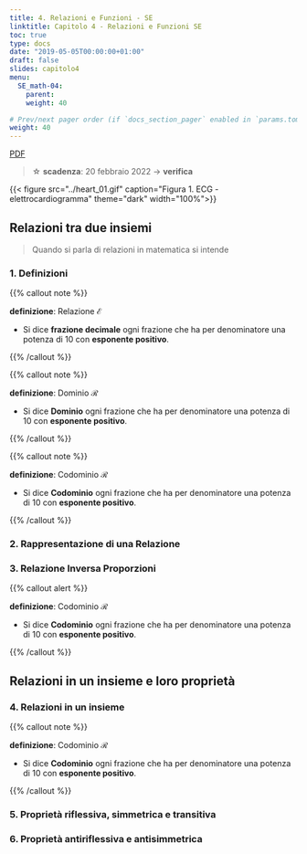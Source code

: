 ```yaml
---
title: 4. Relazioni e Funzioni - SE
linktitle: Capitolo 4 - Relazioni e Funzioni SE
toc: true
type: docs
date: "2019-05-05T00:00:00+01:00"
draft: false
slides: capitolo4
menu:
  SE_math-04:
    parent:
    weight: 40

# Prev/next pager order (if `docs_section_pager` enabled in `params.toml`)
weight: 40
---
```


<a href="../capitolo4.pdf">PDF</a>

> ☆ **scadenza**: 20 febbraio 2022 $\longrightarrow$ **verifica**

{{< figure src="../heart_01.gif" caption="Figura 1. ECG - elettrocardiogramma" theme="dark" width="100%">}}

## Relazioni tra due insiemi

> Quando si parla di relazioni in matematica si intende

### 1. Definizioni

{{% callout note %}}

**definizione**: Relazione $\mathcal{E}$

- Si dice **frazione decimale** ogni frazione che ha per denominatore una potenza di $10$ con **esponente positivo**.

{{% /callout %}}

{{% callout note %}}

**definizione**: Dominio $\mathcal{R}$

- Si dice **Dominio** ogni frazione che ha per denominatore una potenza di $10$ con **esponente positivo**.

{{% /callout %}}

{{% callout note %}}

**definizione**: Codominio $\mathcal{R}$

- Si dice **Codominio** ogni frazione che ha per denominatore una potenza di $10$ con **esponente positivo**.

{{% /callout %}}

### 2. Rappresentazione di una Relazione

### 3. Relazione Inversa Proporzioni

{{% callout alert %}}

**definizione**: Codominio $\mathcal{R}$

- Si dice **Codominio** ogni frazione che ha per denominatore una potenza di $10$ con **esponente positivo**.

{{% /callout %}}

## Relazioni in un insieme e loro proprietà

### 4. Relazioni in un insieme

{{% callout note %}}

**definizione**: Codominio $\mathcal{R}$

- Si dice **Codominio** ogni frazione che ha per denominatore una potenza di $10$ con **esponente positivo**.

{{% /callout %}}

### 5. Proprietà riflessiva, simmetrica e transitiva

### 6. Proprietà antiriflessiva e antisimmetrica
